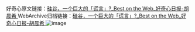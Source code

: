 好奇心原文链接：[硅谷，一个巨大的「谎言」?_Best on the Web_好奇心日报-胡晨希 ](https://www.qdaily.com/articles/9892.html)
WebArchive归档链接：[硅谷，一个巨大的「谎言」?_Best on the Web_好奇心日报-胡晨希 ](http://web.archive.org/web/20190623155141/https://www.qdaily.com/articles/9892.html)
![image](http://ww3.sinaimg.cn/large/007d5XDply1g3vh1yf0nvj30u02f84ir)